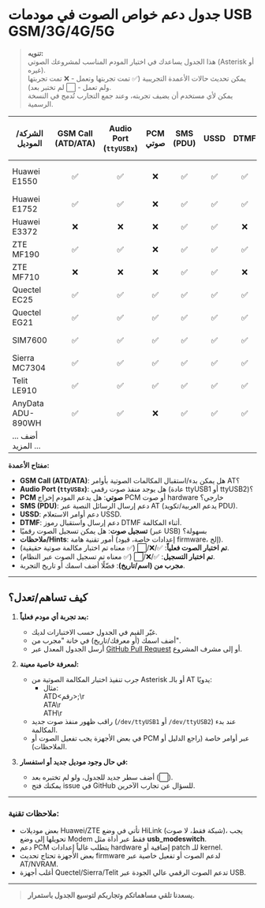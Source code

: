 # جدول دعم خواص الصوت في مودمات USB GSM/3G/4G/5G

> **تنويه:**  
> هذا الجدول يساعدك في اختيار المودم المناسب لمشروعك الصوتي (Asterisk أو غيره).  
> يمكن تحديث حالات الأعمدة التجريبية (✅ تمت تجربتها وتعمل - ❌ تمت تجربتها ولم تعمل - ⬜ لم تختبر بعد).  
> يمكن لأي مستخدم أن يضيف تجربته، وعند جمع التجارب تُدمج في النسخة الرسمية.

| الشركة/الموديل         | GSM Call (ATD/ATA) | Audio Port (`ttyUSBx`) | PCM صوتي | SMS (PDU) | USSD | DTMF | تسجيل صوت | ملاحظات/Hints         | تم اختبار الصوت فعلياً | تم اختبار التسجيل | مجرب من (اسم/تاريخ)    |
|------------------------|:------------------:|:----------------------:|:--------:|:---------:|:----:|:----:|:---------:|:----------------------|:---------------------:|:------------------:|:-----------------------|
| Huawei E1550           |        ✅          |          ✅            |   ❌     |    ✅     | ✅   | ✅   |    ✅     | بعض النسخ فقط تدعم PCM|         ✅            |        ✅          | sarapil/2025-07-08      |
| Huawei E1752           |        ✅          |          ✅            |   ❌     |    ✅     | ✅   | ✅   |    ❌     |                       |         ✅            |        ❌          |                        |
| Huawei E3372           |        ❌          |          ❌            |   ❌     |    ✅     | ✅   | ❌   |    ❌     | HiLink فقط بيانات     |         ❌            |        ❌          |                        |
| ZTE MF190              |        ✅          |          ✅            |   ❌     |    ✅     | ✅   | ✅   |    ✅     |                       |         ✅            |        ✅          |                        |
| ZTE MF710              |        ❌          |          ❌            |   ❌     |    ✅     | ✅   | ❌   |    ❌     | HiLink فقط بيانات     |         ❌            |        ❌          |                        |
| Quectel EC25           |        ✅          |          ✅            |   ✅     |    ✅     | ✅   | ✅   |    ✅     | يتطلب إعداد NVRAM    |         ✅            |        ✅          |                        |
| Quectel EG21           |        ✅          |          ✅            |   ✅     |    ✅     | ✅   | ✅   |    ✅     |                       |         ✅            |        ✅          |                        |
| SIM7600                |        ✅          |          ✅            |   ✅     |    ✅     | ✅   | ✅   |    ✅     | يتطلب تفعيل الصوت    |         ✅            |        ✅          |                        |
| Sierra MC7304          |        ✅          |          ✅            |   ✅     |    ✅     | ✅   | ✅   |    ✅     |                       |         ✅            |        ✅          |                        |
| Telit LE910            |        ✅          |          ✅            |   ✅     |    ✅     | ✅   | ✅   |    ✅     |                       |         ✅            |        ✅          |                        |
| AnyData ADU-890WH      |        ✅          |          ✅            |   ❌     |    ✅     | ✅   | ✅   |    ❌     |                       |         ✅            |        ❌          |                        |
| ... أضف المزيد ...      |                   |                        |          |           |      |      |           |                      |                     |                    |                        |

**مفتاح الأعمدة:**

- **GSM Call (ATD/ATA)**: هل يمكن بدء/استقبال المكالمات الصوتية بأوامر AT؟
- **Audio Port (`ttyUSBx`)**: هل يوجد منفذ صوت رقمي (عادة ttyUSB1 أو ttyUSB2)؟
- **PCM صوتي**: هل يدعم المودم إخراج PCM أو صوت hardware خارجي؟
- **SMS (PDU)**: دعم إرسال الرسائل النصية عبر AT (يدعم العربية/تكويد PDU).
- **USSD**: دعم أوامر الاستعلام USSD.
- **DTMF**: دعم إرسال واستقبال رموز DTMF أثناء المكالمة.
- **تسجيل صوت**: هل يمكن تسجيل الصوت رقميًا (عبر USB) بسهولة؟
- **ملاحظات/Hints**: أمور تقنية هامة (إعدادات خاصة، قيود firmware، إلخ).
- **تم اختبار الصوت فعلياً**: ✅/❌/⬜ (✅ معناه تم اختبار مكالمة صوتية حقيقية).
- **تم اختبار التسجيل**: ✅/❌/⬜ (✅ معناه تم تسجيل الصوت عبر النظام).
- **مجرب من (اسم/تاريخ)**: فضّلًا أضف اسمك أو تاريخ التجربة.

---

## كيف تساهم/تعدل؟

1. **بعد تجربة أي مودم فعلياً:**
    - غيّر القيم في الجدول حسب الاختبارات لديك.
    - أضف اسمك (أو معرفك/تاريخ) في خانة "مجرب من".
    - أرسل الجدول المعدل عبر [GitHub Pull Request](https://github.com/اسم_المشروع/chan_dongle_ng/pulls) أو إلى مشرف المشروع.

2. **لمعرفة خاصية معينة:**
    - جرب تنفيذ اختبار المكالمة الصوتية من Asterisk أو بالـ AT يدويًا:
        - مثال:  
          ATD<رقم>;\r  
          ATA\r  
          ATH\r
    - راقب ظهور منفذ صوت جديد (`/dev/ttyUSB1` أو `/dev/ttyUSB2`) عند بدء المكالمة.
    - في بعض الأجهزة يجب تفعيل الصوت أو PCM عبر أوامر خاصة (راجع الدليل أو الملاحظات).

3. **في حال وجود موديل جديد أو استفسار:**
    - أضف سطر جديد للجدول، ولو لم تختبره بعد (⬜).
    - يمكنك فتح issue في GitHub للسؤال عن تجارب الآخرين.

---

### ملاحظات تقنية:

- بعض موديلات Huawei/ZTE تأتي في وضع HiLink (شبكة فقط، لا صوت)، يجب تحويلها إلى وضع Modem فقط عبر أداة مثل **usb_modeswitch**.
- دعم PCM يتطلب غالباً إعدادات hardware إضافية أو patch للـ kernel.
- بعض الأجهزة تحتاج تحديث firmware لدعم الصوت أو تفعيل خاصية عبر AT/NVRAM.
- أغلب أجهزة Quectel/Sierra/Telit تدعم الصوت الرقمي عالي الجودة عبر USB.

---

> **يسعدنا تلقي مساهماتكم وتجاربكم لتوسيع الجدول باستمرار.**
